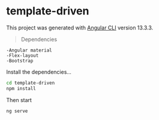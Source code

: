 # template-driven
This project was generated with [Angular CLI](https://angular.io/cli) version 13.3.3.

> Dependencies

    -Angular material  
    -Flex-layout
    -Bootstrap

Install the dependencies...

```bash
cd template-driven
npm install
```

Then start

```bash
ng serve
```
  
  
